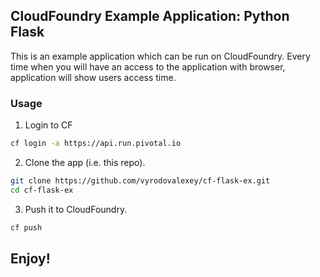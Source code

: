 ## CloudFoundry Example Application:  Python Flask

This is an example application which can be run on CloudFoundry.
Every time when you will have an access to the application with browser, application will show users access time.


### Usage

1. Login to CF

  ```bash
  cf login -a https://api.run.pivotal.io
  ```

2. Clone the app (i.e. this repo).

  ```bash
  git clone https://github.com/vyrodovalexey/cf-flask-ex.git
  cd cf-flask-ex
  ```

3. Push it to CloudFoundry.

  ```bash
  cf push
  ```

## Enjoy!

